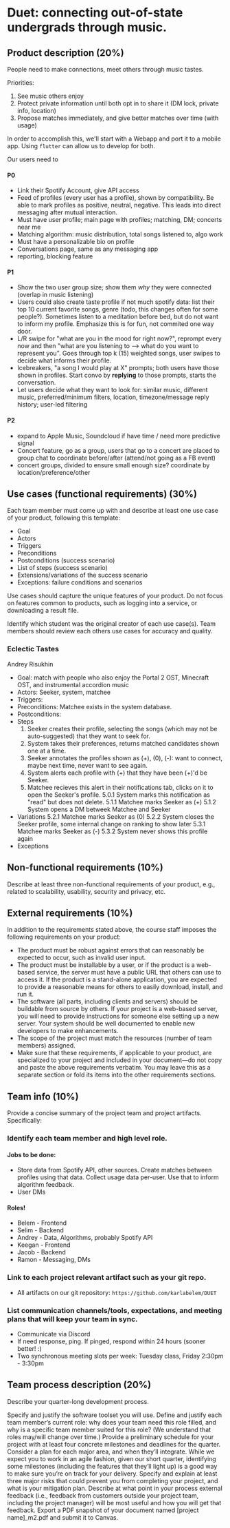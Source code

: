 # Duet: connecting out-of-state undergrads through music.

## Product description (20%)
People need to make connections, meet others through music tastes.

Priorities:
1. See music others enjoy
2. Protect private information until both opt in to share it (DM lock, private info, location)
3. Propose matches immediately, and give better matches over time (with usage)

In order to accomplish this, we'll start with a Webapp and port it to a mobile app. Using `flutter` can allow us to develop for both.

Our users need to
#### P0
* Link their Spotify Account, give API access
* Feed of profiles (every user has a profile), shown by compatibility. Be able to mark profiles as positive, neutral, negative. This leads into direct messaging after mutual interaction.
* Must have user profile; main page with profiles; matching, DM; concerts near me
* Matching algorithm: music distribution, total songs listened to, algo work
* Must have a personalizable bio on profile
* Conversations page, same as any messaging app
* reporting, blocking feature

#### P1
* Show the two user group size; show them *why* they were connected (overlap in music listening)
* Users could also create taste profile if not much spotify data: list their top 10 current favorite songs, genre (todo, this changes often for some people?). Sometimes listen to a meditation before bed, but do not want to inform my profile. Emphasize this is for fun, not commited one way door.
* L/R swipe for "what are you in the mood for right now?", reprompt every now and then "what are you listening to --> what do you want to represent you". Goes through top k (15) weighted songs, user swipes to decide what informs their profile.
* Icebreakers, "a song I would play at X" prompts; both users have those shown in profiles. Start convo by **replying** to those prompts, starts the conversation.
* Let users decide what they want to look for: similar music, different music, preferred/minimum filters, location, timezone/message reply history; user-led filtering

#### P2
* expand to Apple Music, Soundcloud if have time / need more predictive signal
* Concert feature, go as a group, users that go to a concert are placed to group chat to coordinate before/after (attend/not going as a FB event)
* concert groups, divided to ensure small enough size? coordinate by location/preference/other

## Use cases (functional requirements) (30%)
Each team member must come up with and describe at least one use case of your product, following this template:

* Goal
* Actors
* Triggers
* Preconditions
* Postconditions (success scenario)
* List of steps (success scenario)
* Extensions/variations of the success scenario
* Exceptions: failure conditions and scenarios

Use cases should capture the unique features of your product. Do not focus on features common to products, such as logging into a service, or downloading a result file.

Identify which student was the original creator of each use case(s). Team members should review each others use cases for accuracy and quality.

### Eclectic Tastes
Andrey Risukhin
* Goal: match with people who also enjoy the Portal 2 OST, Minecraft OST, and instrumental accordion music
* Actors: Seeker, system, matchee
* Triggers: 
* Preconditions: Matchee exists in the system database.
* Postconditions: 
* Steps
  1. Seeker creates their profile, selecting the songs (which may not be auto-suggested) that they want to seek for.
  2. System takes their preferences, returns matched candidates shown one at a time.
  3. Seeker annotates the profiles shown as (+), (0), (-): want to connect, maybe next time, never want to see again.
  4. System alerts each profile with (+) that they have been (+)'d be Seeker.
  5. Matchee recieves this alert in their notifications tab, clicks on it to open the Seeker's profile.
       5.0.1 System marks this notification as "read" but does not delete.
     5.1.1 Matchee marks Seeker as (+)
     5.1.2 System opens a DM betweek Matchee and Seeker
* Variations
  5.2.1 Matchee marks Seeker as (0)
  5.2.2 System closes the Seeker profile, some internal change on ranking to show later
  5.3.1 Matchee marks Seeker as (-)
  5.3.2 System never shows this profile again
* Exceptions

## Non-functional requirements (10%)
Describe at least three non-functional requirements of your product, e.g., related to scalability, usability, security and privacy, etc.

## External requirements (10%)
In addition to the requirements stated above, the course staff imposes the following requirements on your product:

* The product must be robust against errors that can reasonably be expected to occur, such as invalid user input.
* The product must be installable by a user, or if the product is a web-based service, the server must have a public URL that others can use to access it. If the product is a stand-alone application, you are expected to provide a reasonable means for others to easily download, install, and run it.
* The software (all parts, including clients and servers) should be buildable from source by others. If your project is a web-based server, you will need to provide instructions for someone else setting up a new server. Your system should be well documented to enable new developers to make enhancements.
* The scope of the project must match the resources (number of team members) assigned.
* Make sure that these requirements, if applicable to your product, are specialized to your project and included in your document—do not copy and paste the above requirements verbatim. You may leave this as a separate section or fold its items into the other requirements sections.

## Team info (10%)
Provide a concise summary of the project team and project artifacts. Specifically:

### Identify each team member and high level role.
#### Jobs to be done:
* Store data from Spotify API, other sources. Create matches between profiles using that data. Collect usage data per-user. Use that to inform algorithm feedback.
* User DMs

#### Roles!
* Belem - Frontend
* Selim - Backend
* Andrey - Data, Algorithms, probably Spotify API
* Keegan - Frontend
* Jacob - Backend
* Ramon - Messaging, DMs


### Link to each project relevant artifact such as your git repo.
* All artifacts on our git repository: ```https://github.com/karlabelem/DUET```

### List communication channels/tools, expectations, and meeting plans that will keep your team in sync.
* Communicate via Discord
* If need response, ping. If pinged, respond within 24 hours (sooner better! :)
* Two synchronous meeting slots per week: Tuesday class, Friday 2:30pm - 3:30pm

## Team process description (20%)
Describe your quarter-long development process.

Specify and justify the software toolset you will use.
Define and justify each team member’s current role: why does your team need this role filled, and why is a specific team member suited for this role? (We understand that roles may/will change over time.)
Provide a preliminary schedule for your project with at least four concrete milestones and deadlines for the quarter. Consider a plan for each major area, and when they’ll integrate. While we expect you to work in an agile fashion, given our short quarter, identifying some milestones (including the features that they’ll light up) is a good way to make sure you’re on track for your delivery.
Specify and explain at least three major risks that could prevent you from completing your project, and what is your mitigation plan.
Describe at what point in your process external feedback (i.e., feedback from customers outside your project team, including the project manager) will be most useful and how you will get that feedback.
Export a PDF snapshot of your document named [project name]_m2.pdf and submit it to Canvas.
